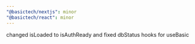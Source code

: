 ```yaml
---
"@basictech/nextjs": minor
"@basictech/react": minor
---
```


changed isLoaded to isAuthReady and fixed dbStatus hooks for useBasic
